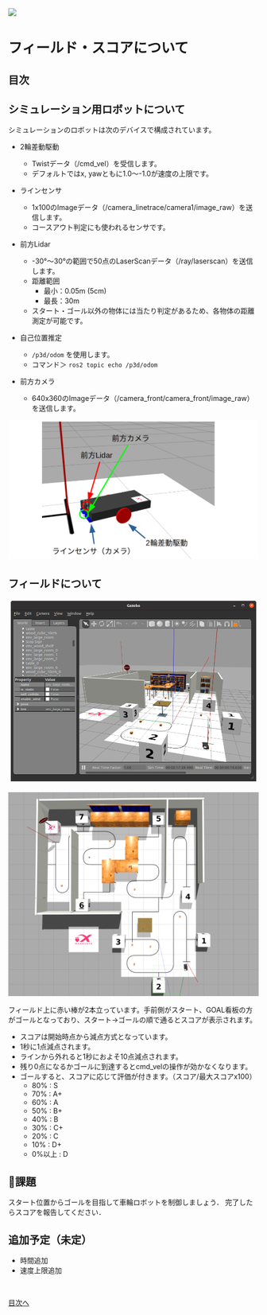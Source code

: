 <img src="https://harvestx.jp/img/logo-red.svg" width="30%">

# フィールド・スコアについて

## 目次

## シミュレーション用ロボットについて

シミュレーションのロボットは次のデバイスで構成されています。

- 2輪差動駆動
    - Twistデータ（/cmd_vel）を受信します。
    - デフォルトではx, yawともに1.0〜-1.0が速度の上限です。
- ラインセンサ
    - 1x100のImageデータ（/camera_linetrace/camera1/image_raw）を送信します。
    - コースアウト判定にも使われるセンサです。
- 前方Lidar
    - -30°〜30°の範囲で50点のLaserScanデータ（/ray/laserscan）を送信します。
    - 距離範囲
        - 最小：0.05m (5cm)
        - 最長：30m
    - スタート・ゴール以外の物体には当たり判定があるため、各物体の距離測定が可能です。
- 自己位置推定
    - `/p3d/odom` を使用します。
    - コマンド＞ `ros2 topic echo /p3d/odom`

- 前方カメラ
    - 640x360のImageデータ（/camera_front/camera_front/image_raw）を送信します。

![robot_draft](./images/score/robot_draft.png)

## フィールドについて

![gazebo-sim.png](./images/score/gazebo-sim.png)

![gazebo.png](./images/score/gazebo.png)

フィールド上に赤い棒が2本立っています。手前側がスタート、GOAL看板の方がゴールとなっており、スタート→ゴールの順で通るとスコアが表示されます。

- スコアは開始時点から減点方式となっています。
- 1秒に1点減点されます。
- ラインから外れると1秒におよそ10点減点されます。
- 残り0点になるかゴールに到達するとcmd_velの操作が効かなくなります。
- ゴールすると、スコアに応じて評価が付きます。（スコア/最大スコアx100）
    - 80% : S
    - 70% : A+
    - 60% : A
    - 50% : B+
    - 40% : B
    - 30% : C+
    - 20% : C
    - 10% : D+
    - 0%以上 : D

## 📝課題
スタート位置からゴールを目指して車輪ロボットを制御しましょう．
完了したらスコアを報告してください．


## 追加予定（未定）

- 時間追加
- 速度上限追加


<br>

[目次へ](./README.md)
